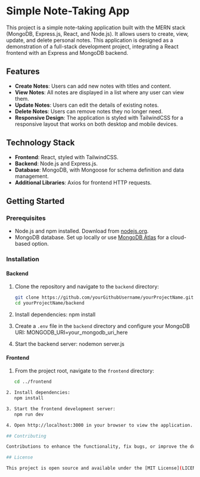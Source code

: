 # Simple Note-Taking App

This project is a simple note-taking application built with the MERN stack (MongoDB, Express.js, React, and Node.js). It allows users to create, view, update, and delete personal notes. This application is designed as a demonstration of a full-stack development project, integrating a React frontend with an Express and MongoDB backend.

## Features

- **Create Notes**: Users can add new notes with titles and content.
- **View Notes**: All notes are displayed in a list where any user can view them.
- **Update Notes**: Users can edit the details of existing notes.
- **Delete Notes**: Users can remove notes they no longer need.
- **Responsive Design**: The application is styled with TailwindCSS for a responsive layout that works on both desktop and mobile devices.

## Technology Stack

- **Frontend**: React, styled with TailwindCSS.
- **Backend**: Node.js and Express.js.
- **Database**: MongoDB, with Mongoose for schema definition and data management.
- **Additional Libraries**: Axios for frontend HTTP requests.

## Getting Started

### Prerequisites

- Node.js and npm installed. Download from [nodejs.org](https://nodejs.org/).
- MongoDB database. Set up locally or use [MongoDB Atlas](https://www.mongodb.com/cloud/atlas) for a cloud-based option.

### Installation

#### Backend

1. Clone the repository and navigate to the `backend` directory:
   ```bash
   git clone https://github.com/yourGithubUsername/yourProjectName.git
   cd yourProjectName/backend

2. Install dependencies:
    npm install

3. Create a `.env` file in the `backend` directory and configure your MongoDB URI:
    MONGODB_URI=your_mongodb_uri_here

4. Start the backend server:
    nodemon server.js



#### Frontend

1. From the project root, navigate to the `frontend` directory:
 ```bash
    cd ../frontend

2. Install dependencies:    
    npm install

3. Start the frontend development server:
    npm run dev

4. Open http://localhost:3000 in your browser to view the application.

## Contributing

Contributions to enhance the functionality, fix bugs, or improve the documentation are welcome. Please feel free to fork the repository and submit pull requests.

## License

This project is open source and available under the [MIT License](LICENSE).


